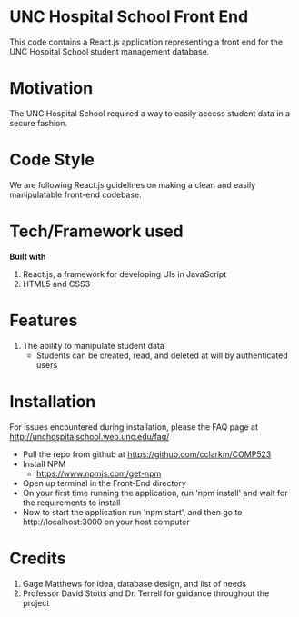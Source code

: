 # UNC Hospital School Front End 
This code contains a React.js application representing a front end for the UNC Hospital School student management database.

# Motivation
The UNC Hospital School required a way to easily access student data in a secure fashion.

# Code Style
We are following React.js guidelines on making a clean and easily manipulatable front-end codebase.

# Tech/Framework used
**Built with**

1. React.js, a framework for developing UIs in JavaScript
2. HTML5 and CSS3

# Features
1. The ability to manipulate student data 
	* Students can be created, read, and deleted at will by authenticated users


# Installation
For issues encountered during installation, please the FAQ page at http://unchospitalschool.web.unc.edu/faq/
* Pull the repo from github at https://github.com/cclarkm/COMP523
* Install NPM
	- https://www.npmjs.com/get-npm
* Open up terminal in the Front-End directory
* On your first time running the application, run 'npm install' and wait for the requirements to install
* Now to start the application run 'npm start', and then go to http://localhost:3000 on your host computer

# Credits
1. Gage Matthews for idea, database design, and list of needs
2. Professor David Stotts and Dr. Terrell for guidance throughout the project
